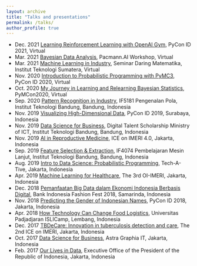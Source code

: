 ```yaml
---
layout: archive
title: "Talks and presentations"
permalink: /talks/
author_profile: true
---
```


* Dec. 2021 [Learning Reinforcement Learning with OpenAI Gym](/files/openai.pdf), PyCon ID 2021, Virtual
* Mar. 2021 [Bayesian Data Analysis](https://docs.google.com/presentation/d/1D8LBS5MRMCIITOQpQZxIMdbeOlIxUUd3q74c_cOVsHE/edit#slide=id.p), Pacmann.AI Workshop, Virtual
* Mar. 2021 [Machine Learning in Industry](), Seminar Daring Matematika, Institut Teknologi Sumatera, Virtual
* Nov. 2020 [Introduction to Probabilistic Programming with PyMC3](https://docs.google.com/presentation/d/1qG8yi3P9hbTzGhkUS-wpbNjjHSBZNQBk9K-VAH3JCRQ/edit#slide=id.p), PyCon ID 2020, Virtual
* Oct. 2020 [My Journey in Learning and Relearning Bayesian Statistics](https://discourse.pymc.io/t/my-journey-in-learning-and-relearning-bayesian-statistics-by-ali-akbar-septiandri/5984/3), PyMCon2020, Virtual
* Sep. 2020 [Pattern Recognition in Industry](https://docs.google.com/presentation/d/1oon4EXci4nbQSM9-KHZW556--xMQaSOMJN59Mj-vL_U/edit?usp=sharing), IF5181 Pengenalan Pola, Institut Teknologi Bandung, Bandung, Indonesia
* Nov. 2019 [Visualizing High-Dimensional Data](https://github.com/aliakbars/pycon), PyCon ID 2019, Surabaya, Indonesia
* Nov. 2019 [Data Science for Business](https://docs.google.com/presentation/d/1wPLIOwBzB3Y5Ev4BlsaKpkcqpig1eHVD6bGM4led_kI/edit#slide=id.p), Digital Talent Scholarship Ministry of ICT, Institut Teknologi Bandung, Bandung, Indonesia
* Nov. 2019 [AI in Reproductive Medicine](https://docs.google.com/presentation/d/1WLyGfeNpVPfMynzrQMho6c-A5nAJYHOoXU8sluc7gYY/), ICE on IMERI 4.0, Jakarta, Indonesia
* Sep. 2019 [Feature Selection & Extraction](https://speakerdeck.com/aliakbars/feature-selection-and-extraction), IF4074 Pembelajaran Mesin Lanjut, Institut Teknologi Bandung, Bandung, Indonesia
* Aug. 2019 [Intro to Data Science: Probabilistic Programming](https://docs.google.com/presentation/d/17XmauQ0dNqRdY1eJrYIuo88opsyoM4M1VGRT9g0P-NU/), Tech-A-Tive, Jakarta, Indonesia
* Apr. 2019 [Machine Learning for Healthcare](https://docs.google.com/presentation/d/1OMC_ON6x0JIUX-QbPF3zAP9BCAShSS8AYQA28U9KYYY/), The 3rd OI-IMERI, Jakarta, Indonesia
* Dec. 2018 [Pemanfaatan Big Data dalam Ekonomi Indonesia Berbasis Digital](https://speakerdeck.com/aliakbars/pemanfaatan-big-data-dalam-ekonomi-indonesia-berbasis-digital), Bank Indonesia Fashion Fest 2018, Samarinda, Indonesia
* Nov. 2018 [Predicting the Gender of Indonesian Names](https://github.com/aliakbars/pycon/), PyCon ID 2018, Jakarta, Indonesia
* Apr. 2018 [How Technology Can Change Food Logistics](https://speakerdeck.com/aliakbars/how-technology-can-change-food-logistics), Universitas Padjadjaran ISLICamp, Lembang, Indonesia
* Dec. 2017 [TBDeCare: Innovation in tuberculosis detection and care](), The 2nd ICE on IMERI, Jakarta, Indonesia
* Oct. 2017 [Data Science for Business](https://speakerdeck.com/aliakbars/data-science-for-business), Astra Graphia IT, Jakarta, Indonesia
* Feb. 2017 [Our Lives in Data](https://speakerdeck.com/aliakbars/our-lives-in-data), Executive Office of the President of the Republic of Indonesia, Jakarta, Indonesia
